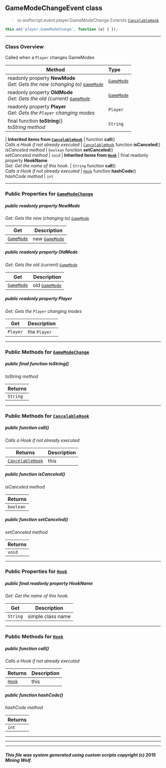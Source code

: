 ## GameModeChangeEvent __class__

>io.wolfscript.event.player.GameModeChange
>Extends [`CancelableHook`](../../hook/CancelableHook.md)
``` javascript
this.on('player.GameModeChange', function (e) { });
```


---

### Class Overview

Called when a `Player` changes GameModes

Method | Type   
--- | :--- 
 readonly property __NewMode__ <br> _Get: Gets the new (changing to) [`GameMode`](../../api/GameMode.md)_ | [`GameMode`](../../api/GameMode.md)
 readonly property __OldMode__ <br> _Get: Gets the old (current) [`GameMode`](../../api/GameMode.md)_ | [`GameMode`](../../api/GameMode.md)
 readonly property __Player__ <br> _Get: Gets the `Player` changing modes_ | `Player`
final function __toString__() <br> _toString method_ | `String`
 |
__Inherited items from [`CancelableHook`](../../hook/CancelableHook.md)__ |
 function __call__() <br> _Calls a Hook if not already executed_ | [`CancelableHook`](../../hook/CancelableHook.md)
 function __isCanceled__() <br> _isCanceled method_ | `boolean`
 function __setCanceled__() <br> _setCanceled method_ | `void`
 |
__Inherited items from [`Hook`](../../hook/Hook.md)__ |
final readonly property __HookName__ <br> _Get: Get the name of this hook._ | `String`
 function __call__() <br> _Calls a Hook if not already executed_ | [`Hook`](../../hook/Hook.md)
 function __hashCode__() <br> _hashCode method_ | `int`







---


### Public Properties for [`GameModeChange`](GameModeChange.md)

##### <a id='newmode'></a>public  readonly property __NewMode__

_Get: Gets the new (changing to) [`GameMode`](../../api/GameMode.md)_

Get | Description
--- | --- 
[`GameMode`](../../api/GameMode.md) | new [`GameMode`](../../api/GameMode.md)



##### <a id='oldmode'></a>public  readonly property __OldMode__

_Get: Gets the old (current) [`GameMode`](../../api/GameMode.md)_

Get | Description
--- | --- 
[`GameMode`](../../api/GameMode.md) | old [`GameMode`](../../api/GameMode.md)



##### <a id='player'></a>public  readonly property __Player__

_Get: Gets the `Player` changing modes_

Get | Description
--- | --- 
`Player` | the `Player`



---

### Public Methods for [`GameModeChange`](GameModeChange.md)

##### <a id='tostring'></a>public final function __toString__()

_toString method_

Returns | 
--- | 
`String` |


---

### Public Methods for [`CancelableHook`](../../hook/CancelableHook.md)

##### <a id='call'></a>public  function __call__()

_Calls a Hook if not already executed_

Returns | Description
--- | --- 
[`CancelableHook`](../../hook/CancelableHook.md) | this


##### <a id='iscanceled'></a>public  function __isCanceled__()

_isCanceled method_

Returns | 
--- | 
`boolean` |


##### <a id='setcanceled'></a>public  function __setCanceled__()

_setCanceled method_

Returns | 
--- | 
`void` |


---

### Public Properties for [`Hook`](../../hook/Hook.md)

##### <a id='hookname'></a>public final readonly property __HookName__

_Get: Get the name of this hook._

Get | Description
--- | --- 
`String` | simple class name



---

### Public Methods for [`Hook`](../../hook/Hook.md)

##### <a id='call'></a>public  function __call__()

_Calls a Hook if not already executed_

Returns | Description
--- | --- 
[`Hook`](../../hook/Hook.md) | this


##### <a id='hashcode'></a>public  function __hashCode__()

_hashCode method_

Returns | 
--- | 
`int` |


---


---


---


##### This file was system generated using custom scripts copyright (c) 2015 Mining Wolf.
	

